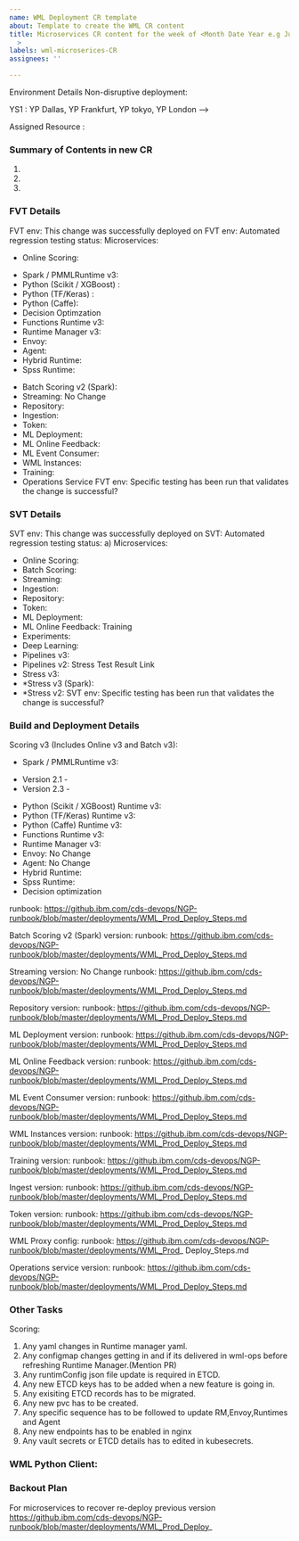 ```yaml
---
name: WML Deployment CR template
about: Template to create the WML CR content
title: Microservices CR content for the week of <Month Date Year e.g June 8th 2020
  >
labels: wml-microserices-CR
assignees: ''

---
```


Environment Details
Non-disruptive deployment:

YS1 : 
YP Dallas, YP Frankfurt, YP tokyo, YP London -->

Assigned Resource  : 

### Summary of Contents in new CR
1. 
2.
3.




### FVT Details
FVT env: This change was successfully deployed on
FVT env: Automated regression testing status:
Microservices:
- Online Scoring:
* Spark / PMMLRuntime v3: 
* Python (Scikit / XGBoost) : 
* Python (TF/Keras) : 
* Python (Caffe):  
* Decision Optimzation
* Functions Runtime v3: 
* Runtime Manager v3: 
* Envoy: 
* Agent: 
* Hybrid Runtime: 
* Spss Runtime: 
- Batch Scoring v2 (Spark):  
- Streaming: No Change
- Repository: 
- Ingestion:
- Token:
- ML Deployment: 
- ML Online Feedback:
- ML Event Consumer:
- WML Instances:
- Training:
- Operations Service
FVT env: Specific testing has been run that validates the change is successful?




### SVT Details
SVT env: This change was successfully deployed on
SVT: Automated regression testing status:
a) Microservices:
- Online Scoring:
- Batch Scoring:
- Streaming:
- Ingestion:
- Repository:
- Token:
- ML Deployment:
- ML Online Feedback:
Training
- Experiments:
- Deep Learning:
- Pipelines v3:
- Pipelines v2:
Stress Test Result Link
- Stress v3:
- *Stress v3 (Spark):
- *Stress v2:
SVT env: Specific testing has been run that validates the change is successful?




### Build and Deployment Details
Scoring v3 (Includes Online v3 and Batch v3):
* Spark / PMMLRuntime v3:
- Version 2.1 - 
- Version 2.3 - 
* Python (Scikit / XGBoost) Runtime v3: 
* Python (TF/Keras) Runtime v3: 
* Python (Caffe) Runtime v3: 
* Functions Runtime v3: 
* Runtime Manager v3: 
* Envoy: No Change
* Agent: No Change
* Hybrid Runtime: 
* Spss Runtime: 
* Decision optimization

runbook: https://github.ibm.com/cds-devops/NGP-runbook/blob/master/deployments/WML_Prod_Deploy_Steps.md

Batch Scoring v2 (Spark)
version: 
runbook: https://github.ibm.com/cds-devops/NGP-runbook/blob/master/deployments/WML_Prod_Deploy_Steps.md

Streaming
version: No Change
runbook: https://github.ibm.com/cds-devops/NGP-runbook/blob/master/deployments/WML_Prod_Deploy_Steps.md

Repository
version: 
runbook: https://github.ibm.com/cds-devops/NGP-runbook/blob/master/deployments/WML_Prod_Deploy_Steps.md

ML Deployment
version:
runbook: https://github.ibm.com/cds-devops/NGP-runbook/blob/master/deployments/WML_Prod_Deploy_Steps.md

ML Online Feedback
version:
runbook: https://github.ibm.com/cds-devops/NGP-runbook/blob/master/deployments/WML_Prod_Deploy_Steps.md

ML Event Consumer
version:
runbook: https://github.ibm.com/cds-devops/NGP-runbook/blob/master/deployments/WML_Prod_Deploy_Steps.md

WML Instances
version:
runbook: https://github.ibm.com/cds-devops/NGP-runbook/blob/master/deployments/WML_Prod_Deploy_Steps.md

Training
version: 
runbook: https://github.ibm.com/cds-devops/NGP-runbook/blob/master/deployments/WML_Prod_Deploy_Steps.md

Ingest
version:
runbook: https://github.ibm.com/cds-devops/NGP-runbook/blob/master/deployments/WML_Prod_Deploy_Steps.md

Token
version:
runbook: https://github.ibm.com/cds-devops/NGP-runbook/blob/master/deployments/WML_Prod_Deploy_Steps.md

WML Proxy
config:
runbook: https://github.ibm.com/cds-devops/NGP-runbook/blob/master/deployments/WML_Prod_ Deploy_Steps.md

Operations service
version:
runbook: https://github.ibm.com/cds-devops/NGP-runbook/blob/master/deployments/WML_Prod_Deploy_Steps.md



### Other Tasks
Scoring:
1. Any yaml changes in Runtime manager yaml.
2. Any configmap changes getting in and if its delivered in wml-ops before refreshing
Runtime Manager.(Mention PR)
3. Any runtimConfig json file update is required in ETCD.
4. Any new ETCD keys has to be added when a new feature is going in.
5. Any exisiting ETCD records has to be migrated.
6. Any new pvc has to be created.
7. Any specific sequence has to be followed to update RM,Envoy,Runtimes and Agent                                                                                              
8. Any new endpoints has to be enabled in nginx                                                                                                                                                            
9. Any vault secrets or ETCD details has to edited in kubesecrets. 




### WML Python Client:

### Backout Plan
 For microservices to recover re-deploy previous version https://github.ibm.com/cds-devops/NGP-runbook/blob/master/deployments/WML_Prod_Deploy_
